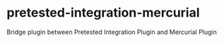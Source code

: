 pretested-integration-mercurial
===============================

Bridge plugin between Pretested Integration Plugin and Mercurial Plugin
